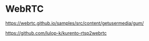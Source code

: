 # WebRTC

https://webrtc.github.io/samples/src/content/getusermedia/gum/

https://github.com/lulop-k/kurento-rtsp2webrtc
